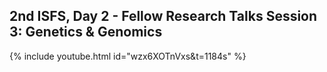 ## 2nd ISFS, Day 2 - Fellow Research Talks Session 3: Genetics & Genomics

{% include youtube.html id="wzx6XOTnVxs&t=1184s" %}

